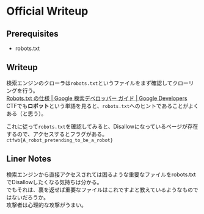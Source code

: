 # Official Writeup

## Prerequisites

- robots.txt

## Writeup

検索エンジンのクローラは`robots.txt`というファイルをまず確認してクローリングを行う。  
[Robots.txt の仕様  |  Google 検索デベロッパー ガイド  |  Google Developers](https://developers.google.com/search/reference/robots_txt?hl=ja)  
CTFでも**ロボット**という単語を見ると、`robots.txt`へのヒントであることがよくある（と思う）。

これに従って`robots.txt`を確認してみると、Disallowになっているページが存在するので、アクセスするとフラグがある。  
`ctfwb{A_robot_pretending_to_be_a_robot}`

## Liner Notes

検索エンジンから直接アクセスされては困るような重要なファイルをrobots.txtでDisallowしたくなる気持ちは分かる。  
でもそれは、裏を返せば重要なファイルはこれですよと教えているようなものではないだろうか。  
攻撃者は心理的な攻撃がうまい。
